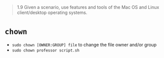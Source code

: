> 1.9 Given a scenario, use features and tools of the Mac OS and Linux client/desktop operating systems. 

# `chown`

- `sudo chown [OWNER:GROUP] file` to change the file owner and/or group
- `sudo chown professor script.sh`